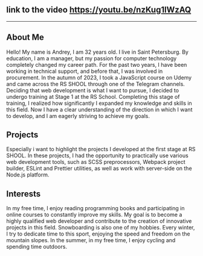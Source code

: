 ## link to the video <https://youtu.be/nzKug1lWzAQ>

---

## About Me

Hello! My name is Andrey, I am 32 years old. I live in Saint Petersburg. By education, I am a manager, but my passion for computer technology completely changed my career path. For the past two years, I have been working in technical support, and before that, I was involved in procurement.
In the autumn of 2023, I took a JavaScript course on Udemy and came across the RS SHOOL through one of the Telegram channels. Deciding that web development is what I want to pursue, I decided to undergo training at Stage 1 at the RS School. Completing this stage of training, I realized how significantly I expanded my knowledge and skills in this field. Now I have a clear understanding of the direction in which I want to develop, and I am eagerly striving to achieve my goals.

## Projects

Especially i want to highlight the projects I developed at the first stage at RS SHOOL. In these projects, I had the opportunity to practically use various web development tools, such as SCSS preprocessors, Webpack project builder, ESLint and Prettier utilities, as well as work with server-side on the Node.js platform.

## Interests

In my free time, I enjoy reading programming books and participating in online courses to constantly improve my skills. My goal is to become a highly qualified web developer and contribute to the creation of innovative projects in this field.
Snowboarding is also one of my hobbies. Every winter, I try to dedicate time to this sport, enjoying the speed and freedom on the mountain slopes. In the summer, in my free time, I enjoy cycling and spending time outdoors.

